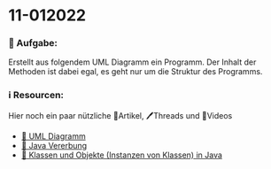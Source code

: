 # 11-012022


### 📝 Aufgabe:


Erstellt aus folgendem UML Diagramm ein Programm. Der Inhalt der Methoden ist dabei egal, es geht nur um die Struktur des Programms.



### ℹ️ Resourcen:
Hier noch ein paar nützliche 📃Artikel, 🖊️Threads und 🎥Videos

- [📃 UML Diagramm](https://de.wikipedia.org/wiki/Klassendiagramm)
- [📃 Java Vererbung](https://github.com/DH-Cologne/java-wegweiser/blob/master/articles/Vererbung-I-Grundlagen.md)
- [📃 Klassen und Objekte (Instanzen von Klassen) in Java](https://www.programmierenlernenhq.de/klassen-und-objekte-in-java/)

